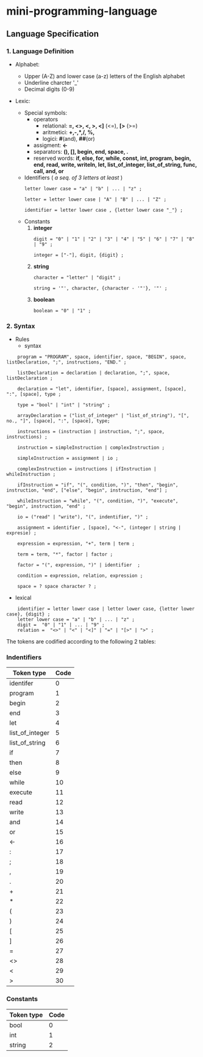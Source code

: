 # mini-programming-language

## Language Specification

### 1. Language Definition
* Alphabet:
    * Upper (A-Z) and lower case (a-z) letters of the English alphabet
    * Underline charcter '_'
    * Decimal digits (0-9)


* Lexic:
    * Special symbols:
        * operators     
            * relational: **=, <>, <, >, <]** (<=), **[>** (>=)
            * aritmetici: **+,-,*,/, %,**
            * logici: **#**(and), **##**(or)
        * assigment: **<-**
        * separators: **(), [], begin, end, space, .**
        * reserved words: **if, else, for, while, const, int, program, begin, end, read, write, writeln, let, list_of_integer, list_of_string, func, call, and, or**
    * Identifiers ( *a seq. of 3 letters at least* )
        ```pseudo
        letter lower case = "a" | "b" | ... | "z" ;   

        letter = letter lower case | "A" | "B" | ... | "Z" ;

        identifier = letter lower case , {letter lower case "_"} ;
        ```
    * Constants
        1. **integer**
            ```pseudo
            digit = "0" | "1" | "2" | "3" | "4" | "5" | "6" | "7" | "8" | "9" ;

            integer = ["-"], digit, {digit} ;
            ```
        2. **string**
            ```pseudo
            character = "letter" | "digit" ; 

            string = '"', character, {character - '"'}, '"' ;
            ```
        3. **boolean**
            ```pseudo
            boolean = "0" | "1" ; 
            ```
### 2. Syntax
* Rules
    * syntax 
    
```pseudo
    program = "PROGRAM", space, identifier, space, "BEGIN", space, listDeclaration, ";", instructions, "END." ;

    listDeclaration = declaration | declaration, ";", space, listDeclaration ;

    declaration = "let", identifier, [space], assignment, [space], ":", [space], type ;

    type = "bool" | "int" | "string" ;

    arrayDeclaration = ("list_of_integer" | "list_of_string"), "[", no., "]", [space], ":", [space], type;                
    
    instructions = (instruction | instruction, ";", space, instructions) ; 

    instruction = simpleInstruction | complexInstruction ;

    simpleInstruction = assignment | io ;

    complexInstruction = instructions | ifInstruction | whileInstruction ; 

    ifInstruction = "if", "(", condition, ")", "then", "begin", instruction, "end", ["else", "begin", instruction, "end"] ;

    whileInstruction = "while", "(", condition, ")", "execute", "begin", instruction, "end" ;

    io = ("read" | "write"), "(", indentifier, ")" ;

    assignment = identifier , [space], "<-", (integer | string | expresie) ;

    expression = expression, "+", term | term ; 

    term = term, "*", factor | factor ;

    factor = "(", expression, ")" | identifier  ;

    condition = expression, relation, expression ;

    space = ? space character ? ;
``` 

* lexical

```pseudo
    identifier = letter lower case | letter lower case, {letter lower case}, {digit} ;
    letter lower case = "a" | "b" | ... | "z" ;
    digit =  "0" | "1" | ... | "9" ;
    relation =  "<>" | "<" | "<]" | "=" | "[>" | ">" ;
```

The tokens are codified according to the following 2 tables:

### Indentifiers
| Token type       | Code  |  
|------------------|-------|
|  identifer       | 0     |
|  program         | 1     |
|  begin           | 2     |
|  end             | 3     |
|  let             | 4     |
|  list_of_integer | 5     |
|  list_of_string  | 6     |
|  if              | 7     |
|  then            | 8     |
|  else            | 9     |
|  while           | 10    |
|  execute         | 11    |
|  read            | 12    |
|  write           | 13    |
|  and             | 14    |
|  or              | 15    |
|  <-              | 16    |
|  :               | 17    |
|  ;               | 18    |
|  ,               | 19    |
|  .               | 20    |
|  +               | 21    |
|  *               | 22    |
|  (               | 23    |
|  )               | 24    |
|  [               | 25    |
|  ]               | 26    |
|  =               | 27    |
|  <>              | 28    |
|  <               | 29    |
|  >               | 30    |


### Constants
| Token type | Code  |  
|------------|-------|
|  bool      | 0     |
|  int       | 1     |
|  string    | 2     |